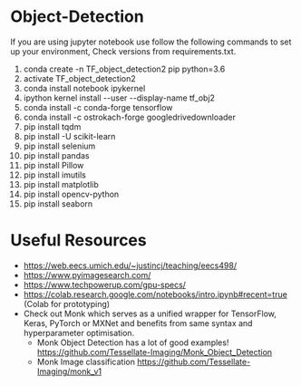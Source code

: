 # Object-Detection

If you are using jupyter notebook use follow the following commands to set up your environment, Check versions from requirements.txt.

1. conda create -n TF_object_detection2 pip python=3.6
2. activate TF_object_detection2
3. conda install notebook ipykernel
4. ipython kernel install --user --display-name tf_obj2
5. conda install -c conda-forge tensorflow
6. conda install -c ostrokach-forge googledrivedownloader 
7. pip install tqdm
8. pip install -U scikit-learn
9. pip install selenium
10. pip install pandas
11. pip install Pillow
12. pip install imutils
13. pip install matplotlib
14. pip install opencv-python
15. pip install seaborn

# Useful Resources

* https://web.eecs.umich.edu/~justincj/teaching/eecs498/
* https://www.pyimagesearch.com/
* https://www.techpowerup.com/gpu-specs/
* https://colab.research.google.com/notebooks/intro.ipynb#recent=true (Colab for prototyping)
* Check out Monk which serves as a unified wrapper for TensorFlow, Keras, PyTorch or MXNet and benefits from same syntax and hyperparameter optimisation.
  * Monk Object Detection has a lot of good examples! https://github.com/Tessellate-Imaging/Monk_Object_Detection
  * Monk Image classification https://github.com/Tessellate-Imaging/monk_v1
  
